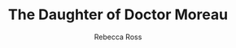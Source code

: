---
title: "The Daughter of Doctor Moreau"
author: "Rebecca Ross"
year: "2024"
month: "June"
score: 3
image: "./images/daughtermoreau.jpg"
genre: [  "Young Adult", "New Adult", "Fantasy", "Romance" ]
---